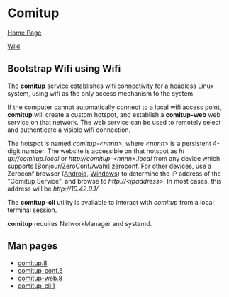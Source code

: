 



Comitup
======

[Home Page](https://davesteele.github.io/comitup/)

[Wiki](https://github.com/davesteele/comitup/wiki)

Bootstrap Wifi using Wifi
-------------------------

The __comitup__ service establishes wifi connectivity for a headless Linux
system, using wifi as the only access mechanism to the system.

If the computer cannot automatically connect to a local wifi access point,
__comitup__ will create a custom hotspot, and establish a __comitup-web__
web service on that network. The web service can be used to remotely select
and authenticate a visible wifi connection. 

The hotspot is named _comitup-&lt;nnnn&gt;_, where _&lt;nnnn&gt;_ is a
persistent 4-digit number. The website is accessible on that hotspot as
_ht&#8203;tp://comitup.local_ or _ht&#8203;tp://comitup-&lt;nnnn&gt;.local_
from any device which supports [Bonjour/ZeroConf/Avahi] [zeroconf]. For
other devices, use a Zeroconf browser ([Android][], [Windows][]) to
determine the IP address of the "Comitup Service", and browse to
_http&#58;//&lt;ipaddress&gt;_. In most cases, this address will be _http&#58;//10.42.0.1/_

[zeroconf]: https://en.wikipedia.org/wiki/Zero-configuration_networking
[Android]: https://play.google.com/store/apps/details?id=com.melloware.zeroconf&hl=en
[Windows]: http://hobbyistsoftware.com/bonjourbrowser

The __comitup-cli__ utility is available to interact with _comitup_ from a
local terminal session.

__comitup__ requires NetworkManager and systemd.

Man pages
---------

* [comitup.8](https://davesteele.github.io/comitup/man/comitup.html)
* [comitup-conf.5](https://davesteele.github.io/comitup/man/comitup-conf.html)
* [comitup-web.8](https://davesteele.github.io/comitup/man/comitup-web.html)
* [comitup-cli.1](https://davesteele.github.io/comitup/man/comitup-cli.html)
